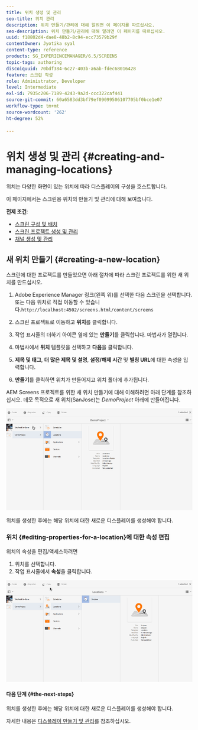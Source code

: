 ```yaml
---
title: 위치 생성 및 관리
seo-title: 위치 관리
description: 위치 만들기/관리에 대해 알려면 이 페이지를 따르십시오.
seo-description: 위치 만들기/관리에 대해 알려면 이 페이지를 따르십시오.
uuid: f18802d4-dae8-48b2-8c94-ecc73579b29f
contentOwner: Jyotika syal
content-type: reference
products: SG_EXPERIENCEMANAGER/6.5/SCREENS
topic-tags: authoring
discoiquuid: 70bdf384-6c27-403b-a6ab-fdec68016428
feature: 스크린 작성
role: Administrator, Developer
level: Intermediate
exl-id: 7935c206-7189-4243-9a2d-ccc322caf441
source-git-commit: 60a6583dd3bf79ef09099506107705bf0bce1e07
workflow-type: tm+mt
source-wordcount: '262'
ht-degree: 52%

---
```


# 위치 생성 및 관리 {#creating-and-managing-locations}

위치는 다양한 화면이 있는 위치에 따라 디스플레이의 구성을 호스트합니다.

이 페이지에서는 스크린용 위치의 만들기 및 관리에 대해 보여줍니다.

**전제 조건**:

* [스크린 구성 및 배치](configuring-screens-introduction.md)
* [스크린 프로젝트 생성 및 관리](creating-a-screens-project.md)
* [채널 생성 및 관리](managing-channels.md)

## 새 위치 만들기 {#creating-a-new-location}

스크린에 대한 프로젝트를 만들었으면 아래 절차에 따라 스크린 프로젝트를 위한 새 위치를 만드십시오.

1. Adobe Experience Manager 링크(왼쪽 위)를 선택한 다음 스크린을 선택합니다. 또는 다음 위치로 직접 이동할 수 있습니다.`http://localhost:4502/screens.html/content/screens`
1. 스크린 프로젝트로 이동하고 **위치**&#x200B;를 클릭합니다.
1. 작업 표시줄의 더하기 아이콘 옆에 있는 **만들기**&#x200B;를 클릭합니다. 마법사가 열립니다.
1. 마법사에서 **위치** 템플릿을 선택하고 **다음**&#x200B;을 클릭합니다.

1. **제목 및 태그**, **더 많은 제목 및 설명**, **설정/해제 시간** 및 **별칭 URL**&#x200B;에 대한 속성을 입력합니다.

1. **만들기**&#x200B;를 클릭하면 위치가 만들어지고 위치 폴더에 추가됩니다.

AEM Screens 프로젝트를 위한 새 위치 만들기에 대해 이해하려면 아래 단계를 참조하십시오. 데모 목적으로 새 위치(SanJose)는 *DemoProject* 아래에 만들어집니다.

![player2](assets/player2.gif)

위치를 생성한 후에는 해당 위치에 대한 새로운 디스플레이를 생성해야 합니다.

### 위치 {#editing-properties-for-a-location}에 대한 속성 편집

위치의 속성을 편집/액세스하려면

1. 위치를 선택합니다.
1. 작업 표시줄에서 **속성**&#x200B;을 클릭합니다.

![player3](assets/player3.gif)

#### 다음 단계 {#the-next-steps}

위치를 생성한 후에는 해당 위치에 대한 새로운 디스플레이를 생성해야 합니다.

자세한 내용은 [디스플레이 만들기 및 관리](managing-displays.md)를 참조하십시오.
